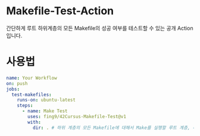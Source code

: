 # Makefile-Test-Action
간단하게 루트 하위계층의 모든 Makefile의 성공 여부를 테스트할 수 있는 공개 Action 입니다.

# 사용법
```yml
name: Your Workflow
on: push
jobs:
  test-makefiles:
    runs-on: ubuntu-latest
    steps:
      - name: Make Test
        uses: fing9/42Cursus-Makefile-Test@v1
        with:
          dir: . # 하위 계층의 모든 Makefile에 대해서 Make를 실행할 루트 계층, 따로 지정하지 않을 시 .(루트 디렉토리)로 지정됨
```
